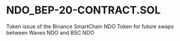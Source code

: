 # NDO_BEP-20-CONTRACT.SOL
Token issue of the Binance SmartChain NDO Token for future swaps between Waves NDO and BSC NDO
